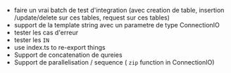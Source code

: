 * faire un vrai batch de test d'integration (avec creation de table, insertion /update/delete sur ces tables, request sur ces tables)
* support de la template string avec un parametre de type ConnectionIO
* tester les cas d'erreur
* tester les `IN`
* use index.ts to re-export things
* Support de concatenation de qureies
* Support de parallelisation / sequence ( `zip` function in ConnectionIO)
